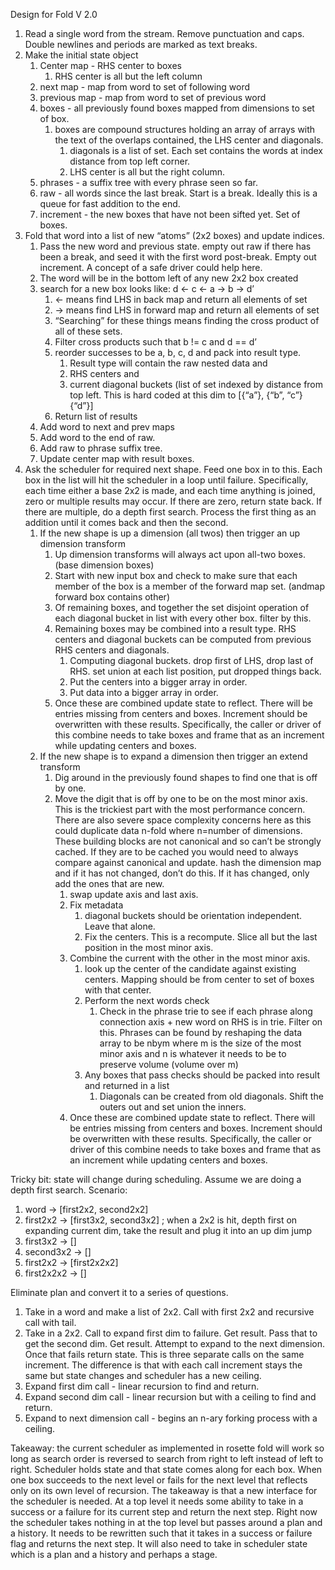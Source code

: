 Design for Fold V 2.0

1. Read a single word from the stream. Remove punctuation and caps. Double newlines and periods are marked as text breaks.
2. Make the initial state object
    1. Center map - RHS center to boxes
        1. RHS center is all but the left column
    2. next map - map from word to set of following word
    3. previous map - map from word to set of previous word
    4. boxes - all previously found boxes mapped from dimensions to set of box.
        1. boxes are compound structures holding an array of arrays with the text of the overlaps contained, the LHS center and diagonals.
            1. diagonals is a list of set. Each set contains the words at index distance from top left corner.
            2. LHS center is all but the right column.
    5. phrases - a suffix tree with every phrase seen so far.
    5. raw - all words since the last break. Start is a break. Ideally this is a queue for fast addition to the end.
    6. increment - the new boxes that have not been sifted yet. Set of boxes.
3. Fold that word into a list of new “atoms” (2x2 boxes) and update indices.
    1. Pass the new word and previous state. empty out raw if there has been a break, and seed it with the first word post-break. Empty out increment. A concept of a safe driver could help here.
    2. The word will be in the bottom left of any new 2x2 box created
    3. search for a new box looks like: d <- c <- a -> b -> d’
        1. <- means find LHS in back map and return all elements of set
        2. -> means find LHS in forward map and return all elements of set
        3. “Searching” for these things means finding the cross product of all of these sets. 
        4. Filter cross products such that b != c and d == d’
        5. reorder successes to be a, b, c, d and pack into result type.
            1. Result type will contain the raw nested data and
            2. RHS centers and
            3. current diagonal buckets (list of set indexed by distance from top left. This is hard coded at this dim to [{“a”}, {“b”, “c”} {“d”}]
        6. Return list of results
    5. Add word to next and prev maps
    6. Add word to the end of raw.
    6. Add raw to phrase suffix tree.
    8. Update center map with result boxes.
4. Ask the scheduler for required next shape. Feed one box in to this. Each box in the list will hit the scheduler in a loop until failure. Specifically, each time either a base 2x2 is made, and each time anything is joined, zero or multiple results may occur. If there are zero, return state back. If there are multiple, do a depth first search. Process the first thing as an addition until it comes back and then the second.
    1. If the new shape is up a dimension (all twos) then trigger an up dimension transform
        1. Up dimension transforms will always act upon all-two boxes. (base dimension boxes)
        2. Start with new input box and check to make sure that each member of the box is a member of the forward map set. (andmap forward box contains other)
        3. Of remaining boxes, and together the set disjoint operation of each diagonal bucket in list with every other box. filter by this.
        4. Remaining boxes may be combined into a result type. RHS centers and diagonal buckets can be computed from previous RHS centers and diagonals.
            1. Computing diagonal buckets. drop first of LHS, drop last of RHS. set union at each list position, put dropped things back.
            2. Put the centers into a bigger array in order.
            3. Put data into a bigger array in order.
        5. Once these are combined update state to reflect. There will be entries missing from centers and boxes. Increment should be overwritten with these results. Specifically, the caller or driver of this combine needs to take boxes and frame that as an increment while updating centers and boxes.
    2. If the new shape is to expand a dimension then trigger an extend transform
        1. Dig around in the previously found shapes to find one that is off by one. 
        2. Move the digit that is off by one to be on the most minor axis. This is the trickiest part with the most performance concern. There are also severe space complexity concerns here as this could duplicate data n-fold where n=number of dimensions. These building blocks are not canonical and so can’t be strongly cached. If they are to be cached you would need to always compare against canonical and update. hash the dimension map and if it has not changed, don’t do this. If it has changed, only add the ones that are new.
            1. swap update axis and last axis.
            2. Fix metadata
                1. diagonal buckets should be orientation independent. Leave that alone.
                2. Fix the centers. This is a recompute. Slice all but the last position in the most minor axis.
            3. Combine the current with the other in the most minor axis.
                1. look up the center of the candidate against existing centers. Mapping should be from center to set of boxes with that center.
                2. Perform the next words check
                    1. Check in the phrase trie to see if each phrase along connection axis + new word on RHS is in trie. Filter on this. Phrases can be found by reshaping the data array to be nbym where m is the size of the most minor axis and n is whatever it needs to be to preserve volume (volume over m)
                3. Any boxes that pass checks should be packed into result and returned in a list
                    1. Diagonals can be created from old diagonals. Shift the outers out and set union the inners.
            4. Once these are combined update state to reflect. There will be entries missing from centers and boxes. Increment should be overwritten with these results. Specifically, the caller or driver of this combine needs to take boxes and frame that as an increment while updating centers and boxes.

Tricky bit: state will change during scheduling. Assume we are doing a depth first search.
Scenario:
1. word -> [first2x2, second2x2]
2. first2x2 -> [first3x2, second3x2]  ; when a 2x2 is hit, depth first on expanding current dim, take the result and plug it into an up dim jump
3. first3x2 -> []
4. second3x2 -> []
5. first2x2 -> [first2x2x2]
6. first2x2x2 -> []

Eliminate plan and convert it to a series of questions.
1. Take in a word and make a list of 2x2. Call with first 2x2 and recursive call with tail.
2. Take in a 2x2. Call to expand first dim to failure. Get result. Pass that to get the second dim. Get result. Attempt to expand to the next dimension. Once that fails return state. This is three separate calls on the same increment. The difference is that with each call increment stays the same but state changes and scheduler has a new ceiling.
3. Expand first dim call - linear recursion to find and return.
4. Expand second dim call - linear recursion but with a ceiling to find and return.
5. Expand to next dimension call - begins an n-ary forking process with a ceiling.

Takeaway: the current scheduler as implemented in rosette fold will work so long as search order is reversed to search from right to left instead of left to right. Scheduler holds state and that state comes along for each box.
When one box succeeds to the next level or fails for the next level that reflects only on its own level of recursion. The takeaway is that a new interface for the scheduler is needed. At a top level it needs some ability to take in a success or a failure for its current step and return the next step.
Right now the scheduler takes nothing in at the top level but passes around a plan and a history. It needs to be rewritten such that it takes in a success or failure flag and returns the next step. It will also need to take in scheduler state which is a plan and a history and perhaps a stage.

